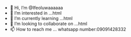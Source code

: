 - 👋 Hi, I’m @Ifeoluwaaaaaa
- 👀 I’m interested in ...html
- 🌱 I’m currently learning ...html
- 💞️ I’m looking to collaborate on ...html
- 📫 How to reach me ... whatsapp number:09091428332

<!---
Ifeoluwaaaaaa/Ifeoluwaaaaaa is a ✨ special ✨ repository because its `README.md` (this file) appears on your GitHub profile.
You can click the Preview link to take a look at your changes.
--->
